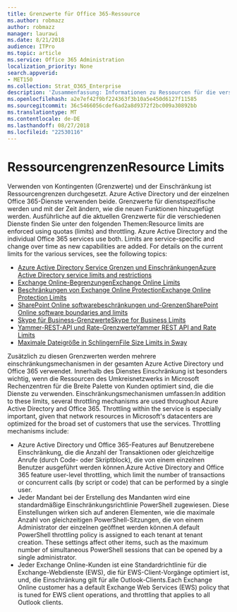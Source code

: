 ```yaml
---
title: Grenzwerte für Office 365-Ressource
ms.author: robmazz
author: robmazz
manager: laurawi
ms.date: 8/21/2018
audience: ITPro
ms.topic: article
ms.service: Office 365 Administration
localization_priority: None
search.appverid:
- MET150
ms.collection: Strat_O365_Enterprise
description: 'Zusammenfassung: Informationen zu Ressourcen für die verschiedenen Komponenten von Office 365 beschränkt.'
ms.openlocfilehash: a2e7ef42f9bf224363f3b10a5e450d6127f11585
ms.sourcegitcommit: 36c5466056cdef6ad2a8d9372f2bc009a30892bb
ms.translationtype: MT
ms.contentlocale: de-DE
ms.lasthandoff: 08/27/2018
ms.locfileid: "22530116"
---
```

# <a name="resource-limits"></a><span data-ttu-id="55002-103">Ressourcengrenzen</span><span class="sxs-lookup"><span data-stu-id="55002-103">Resource Limits</span></span>

<span data-ttu-id="55002-p101">Verwenden von Kontingenten (Grenzwerte) und der Einschränkung ist Ressourcengrenzen durchgesetzt. Azure Active Directory und der einzelnen Office 365-Dienste verwenden beide. Grenzwerte für dienstspezifische werden und mit der Zeit ändern, wie die neuen Funktionen hinzugefügt werden. Ausführliche auf die aktuellen Grenzwerte für die verschiedenen Dienste finden Sie unter den folgenden Themen:</span><span class="sxs-lookup"><span data-stu-id="55002-p101">Resource limits are enforced using quotas (limits) and throttling. Azure Active Directory and the individual Office 365 services use both. Limits are service-specific and change over time as new capabilities are added. For details on the current limits for the various services, see the following topics:</span></span>
- [<span data-ttu-id="55002-108">Azure Active Directory Service Grenzen und Einschränkungen</span><span class="sxs-lookup"><span data-stu-id="55002-108">Azure Active Directory service limits and restrictions</span></span>](https://msdn.microsoft.com/en-us/library/azure/dn764971.aspx)
- [<span data-ttu-id="55002-109">Exchange Online-Begrenzungen</span><span class="sxs-lookup"><span data-stu-id="55002-109">Exchange Online Limits</span></span>](https://technet.microsoft.com/en-us/library/exchange-online-limits.aspx)
- [<span data-ttu-id="55002-110">Beschränkungen von Exchange Online Protection</span><span class="sxs-lookup"><span data-stu-id="55002-110">Exchange Online Protection Limits</span></span>](https://technet.microsoft.com/en-us/library/exchange-online-protection-limits.aspx)
- [<span data-ttu-id="55002-111">SharePoint Online softwarebeschränkungen und-Grenzen</span><span class="sxs-lookup"><span data-stu-id="55002-111">SharePoint Online software boundaries and limits</span></span>](https://support.office.com/article/SharePoint-Online-software-boundaries-and-limits-8F34FF47-B749-408B-ABC0-B605E1F6D498)
- [<span data-ttu-id="55002-112">Skype für Business-Grenzwerte</span><span class="sxs-lookup"><span data-stu-id="55002-112">Skype for Business Limits</span></span>](https://technet.microsoft.com/en-us/library/skype-for-business-online-limits.aspx)
- [<span data-ttu-id="55002-113">Yammer-REST-API und Rate-Grenzwerte</span><span class="sxs-lookup"><span data-stu-id="55002-113">Yammer REST API and Rate Limits</span></span>](https://developer.yammer.com/docs/rest-api-rate-limits)
- [<span data-ttu-id="55002-114">Maximale Dateigröße in Schlingern</span><span class="sxs-lookup"><span data-stu-id="55002-114">File Size Limits in Sway</span></span>](https://support.office.com/article/File-size-limits-in-Sway-4db21bc6-b42b-499f-9272-66e089db109f)

<span data-ttu-id="55002-p102">Zusätzlich zu diesen Grenzwerten werden mehrere einschränkungsmechanismen in der gesamten Azure Active Directory und Office 365 verwendet. Innerhalb des Dienstes Einschränkung ist besonders wichtig, wenn die Ressourcen des Umkreisnetzwerks in Microsoft Rechenzentren für die Breite Palette von Kunden optimiert sind, die die Dienste zu verwenden. Einschränkungsmechanismen umfassen:</span><span class="sxs-lookup"><span data-stu-id="55002-p102">In addition to these limits, several throttling mechanisms are used throughout Azure Active Directory and Office 365. Throttling within the service is especially important, given that network resources in Microsoft's datacenters are optimized for the broad set of customers that use the services. Throttling mechanisms include:</span></span>
- <span data-ttu-id="55002-118">Azure Active Directory und Office 365-Features auf Benutzerebene Einschränkung, die die Anzahl der Transaktionen oder gleichzeitige Anrufe (durch Code- oder Skriptblock), die von einem einzelnen Benutzer ausgeführt werden können.</span><span class="sxs-lookup"><span data-stu-id="55002-118">Azure Active Directory and Office 365 feature user-level throttling, which limit the number of transactions or concurrent calls (by script or code) that can be performed by a single user.</span></span>
- <span data-ttu-id="55002-p103">Jeder Mandant bei der Erstellung des Mandanten wird eine standardmäßige Einschränkungsrichtlinie PowerShell zugewiesen. Diese Einstellungen wirken sich auf anderen Elementen, wie die maximale Anzahl von gleichzeitigen PowerShell-Sitzungen, die von einem Administrator der einzelnen geöffnet werden können.</span><span class="sxs-lookup"><span data-stu-id="55002-p103">A default PowerShell throttling policy is assigned to each tenant at tenant creation. These settings affect other items, such as the maximum number of simultaneous PowerShell sessions that can be opened by a single administrator.</span></span>
- <span data-ttu-id="55002-121">Jeder Exchange Online-Kunden ist eine Standardrichtlinie für die Exchange-Webdienste (EWS), die für EWS-Client-Vorgänge optimiert ist, und, die Einschränkung gilt für alle Outlook-Clients.</span><span class="sxs-lookup"><span data-stu-id="55002-121">Each Exchange Online customer has a default Exchange Web Services (EWS) policy that is tuned for EWS client operations, and throttling that applies to all Outlook clients.</span></span>
